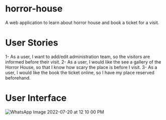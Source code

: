 # horror-house
A web application to learn about horror house and book a ticket for a visit.

# User Stories
1- As a user, I want to add/edit administration team, so the visitors are informed before their visit.
2- As a user, I would like the see a gallery of the Horror House, so that I know how scary the place is before I visit.
3- As a user, I would like the book the ticket online, so I have my place reserved beforehand.

# User Interface
![WhatsApp Image 2022-07-20 at 12 10 00 PM](https://user-images.githubusercontent.com/99220947/179957619-4c9f95e2-da04-458b-b0e8-9d7a977642cc.jpeg)
